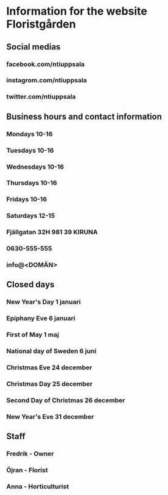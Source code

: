 # Information for the website Floristgården

## Social medias 
### facebook.com/ntiuppsala
### instagrom.com/ntiuppsala
### twitter.com/ntiuppsala



## Business hours and contact information
### Mondays 10-16
### Tuesdays 10-16
### Wednesdays 10-16
### Thursdays 10-16
### Fridays 10-16
### Saturdays 12-15<br>

### Fjällgatan 32H 981 39 KIRUNA
### 0630-555-555
### info@<DOMÄN>



## Closed days
### New Year's Day 1 januari
### Epiphany Eve 6 januari
### First of May 1 maj
### National day of Sweden 6 juni
### Christmas Eve 24 december
### Christmas Day 25 december
### Second Day of Christmas 26 december
### New Year's Eve 31 december



## Staff
### Fredrik - Owner
### Öjran - Florist
### Anna - Horticulturist



